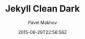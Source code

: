 ---
title: "Jekyll Clean Dark"
github: https://github.com/streetturtle/jekyll-clean-dark
demo: http://pavelmakhov.com/jekyll-clean-dark/
author: Pavel Makhov

ssg:
  - Jekyll
cms:
  - No Cms
date: 2015-06-29T22:56:56Z
github_branch: gh-pages
description: "Dark clean theme for jekyll"
---